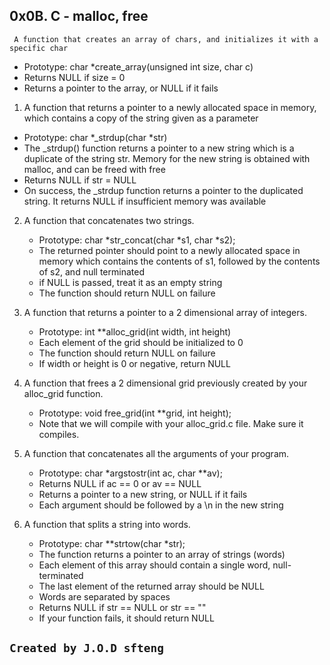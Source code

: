 0x0B. C - malloc, free
-------------------------------------------------------------------------------------------------------------------------------------------------------

` A function that creates an array of chars, and initializes it with a specific char`
* Prototype: char *create_array(unsigned int size, char c)
* Returns NULL if size = 0
* Returns a pointer to the array, or NULL if it fails

1. A function that returns a pointer to a newly allocated space in memory, which contains a copy of the string given as a parameter
  * Prototype: char *_strdup(char *str)
  * The _strdup() function returns a pointer to a new string which is a duplicate of the string str. Memory for the new string is obtained with malloc, and can be freed with free
  * Returns NULL if str = NULL
  * On success, the _strdup function returns a pointer to the duplicated string. It returns NULL if insufficient memory was available

2. A  function that concatenates two strings.
   * Prototype: char *str_concat(char *s1, char *s2);
   * The returned pointer should point to a newly allocated space in memory which contains the contents of s1, followed by the contents of s2, and null terminated
   * if NULL is passed, treat it as an empty string
   * The function should return NULL on failure

3. A function that returns a pointer to a 2 dimensional array of integers.
   * Prototype: int **alloc_grid(int width, int height)
   * Each element of the grid should be initialized to 0
   * The function should return NULL on failure
   * If width or height is 0 or negative, return NULL

4. A function that frees a 2 dimensional grid previously created by your alloc_grid function.
   * Prototype: void free_grid(int **grid, int height);
   * Note that we will compile with your alloc_grid.c file. Make sure it compiles.

5. A  function that concatenates all the arguments of your program.
   * Prototype: char *argstostr(int ac, char **av);
   * Returns NULL if ac == 0 or av == NULL
   * Returns a pointer to a new string, or NULL if it fails
   * Each argument should be followed by a \n in the new string

6. A function that splits a string into words.
   * Prototype: char **strtow(char *str);
   * The function returns a pointer to an array of strings (words)
   * Each element of this array should contain a single word, null-terminated
   * The last element of the returned array should be NULL
   * Words are separated by spaces
   * Returns NULL if str == NULL or str == ""
   * If your function fails, it should return NULL


`Created by J.O.D sfteng`
-----------------------------------------------------------------------------
